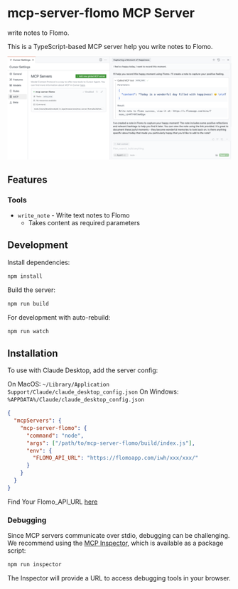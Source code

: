 # mcp-server-flomo MCP Server

write notes to Flomo.

This is a TypeScript-based MCP server help you write notes to Flomo.

![preview](./preview.png)

## Features

### Tools

- `write_note` - Write text notes to Flomo
  - Takes content as required parameters

## Development

Install dependencies:

```bash
npm install
```

Build the server:

```bash
npm run build
```

For development with auto-rebuild:

```bash
npm run watch
```

## Installation

To use with Claude Desktop, add the server config:

On MacOS: `~/Library/Application Support/Claude/claude_desktop_config.json`
On Windows: `%APPDATA%/Claude/claude_desktop_config.json`

```json
{
  "mcpServers": {
    "mcp-server-flomo": {
      "command": "node",
      "args": ["/path/to/mcp-server-flomo/build/index.js"],
      "env": {
        "FLOMO_API_URL": "https://flomoapp.com/iwh/xxx/xxx/"
      }
    }
  }
}
```

Find Your Flomo_API_URL [here](https://v.flomoapp.com/mine?source=incoming_webhook)

### Debugging

Since MCP servers communicate over stdio, debugging can be challenging. We recommend using the [MCP Inspector](https://github.com/modelcontextprotocol/inspector), which is available as a package script:

```bash
npm run inspector
```

The Inspector will provide a URL to access debugging tools in your browser.
